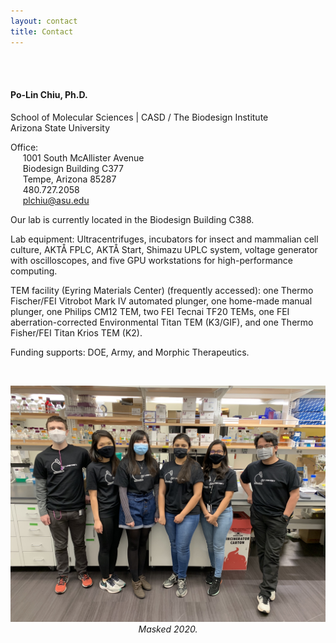 ```yaml
---
layout: contact
title: Contact
---
```


<br><br>


#### Po-Lin Chiu, Ph.D.
School of Molecular Sciences | CASD / The Biodesign Institute<br>
Arizona State University<br>

Office: <br>
&nbsp;&nbsp;&nbsp;&nbsp;&nbsp;1001 South McAllister Avenue<br>
&nbsp;&nbsp;&nbsp;&nbsp;&nbsp;Biodesign Building C377<br>
&nbsp;&nbsp;&nbsp;&nbsp;&nbsp;Tempe, Arizona 85287<br>
&nbsp;&nbsp;&nbsp;&nbsp;&nbsp;480.727.2058<br>
&nbsp;&nbsp;&nbsp;&nbsp;&nbsp;plchiu@asu.edu

Our lab is currently located in the Biodesign Building C388. <br>

Lab equipment: Ultracentrifuges, incubators for insect and mammalian cell culture, AKTÅ FPLC, AKTÅ Start, Shimazu UPLC system, voltage generator with oscilloscopes, and five GPU workstations for high-performance computing. <br>

TEM facility (Eyring Materials Center) (frequently accessed): one Thermo Fischer/FEI Vitrobot Mark IV automated plunger, one home-made manual plunger, one Philips CM12 TEM, two FEI Tecnai TF20 TEMs, one FEI aberration-corrected Environmental Titan TEM (K3/GIF), and one Thermo Fisher/FEI Titan Krios TEM (K2). <br>

Funding supports: DOE, Army, and Morphic Therapeutics. 

<br>
<p align="center">
  <!--<img src="images/Group_photos/IMG_4020.jpg" width="1000px">-->
  <img src="images/Group_photos/IMG_4020.jpg" width="800px">
  <em>Masked 2020.</em>
</p>
<br>